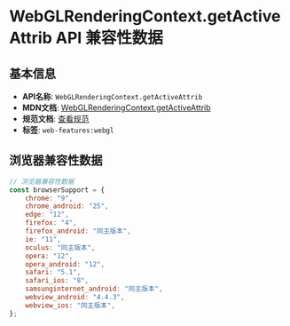 # WebGLRenderingContext.getActiveAttrib API 兼容性数据

## 基本信息

- **API名称**: `WebGLRenderingContext.getActiveAttrib`
- **MDN文档**: [WebGLRenderingContext.getActiveAttrib](https://developer.mozilla.org/docs/Web/API/WebGLRenderingContext/getActiveAttrib)
- **规范文档**: [查看规范](https://registry.khronos.org/webgl/specs/latest/1.0/#5.14.10)
- **标签**: `web-features:webgl`

## 浏览器兼容性数据

```javascript
// 浏览器兼容性数据
const browserSupport = {
    chrome: "9",
    chrome_android: "25",
    edge: "12",
    firefox: "4",
    firefox_android: "同主版本",
    ie: "11",
    oculus: "同主版本",
    opera: "12",
    opera_android: "12",
    safari: "5.1",
    safari_ios: "8",
    samsunginternet_android: "同主版本",
    webview_android: "4.4.3",
    webview_ios: "同主版本",
};

```

